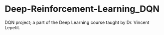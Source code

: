 # Deep-Reinforcement-Learning_DQN
DQN project; a part of the Deep Learning course taught by Dr. Vincent Lepetit. 
